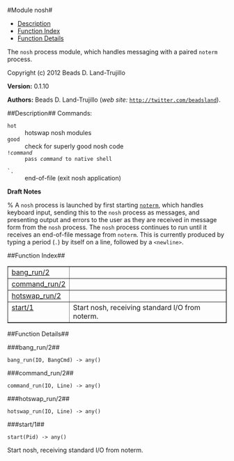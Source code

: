 

#Module nosh#
* [Description](#description)
* [Function Index](#index)
* [Function Details](#functions)


The `nosh` process module, which handles messaging with a paired
`noterm` process.



Copyright (c) 2012 Beads D. Land-Trujillo

__Version:__ 0.1.10

__Authors:__ Beads D. Land-Trujillo (_web site:_ [`http://twitter.com/beadsland`](http://twitter.com/beadsland)).<a name="description"></a>

##Description##
 Commands:



<dt><code>hot</code></dt>



<dd>hotswap nosh modules</dd>




<dt><code>good</code></dt>



<dd>check for superly good nosh code</dd>




<dt><code>!<i>command</i></dt><dd>pass <i>command</i> to native shell</dd>
<dt>`.</code></dt>



<dd>end-of-file (exit nosh application)</dd>


 

__Draft Notes__ 

% A `nosh` process is launched by first starting [`noterm`](noterm.md), which
handles keyboard input, sending this to the `nosh` process as messages,
and presenting output and errors to the user as they are received in
message form from the `nosh` process. The `nosh` process continues to run until it receives an end-of-file
message from `noterm`.  This is currently produced by typing a period
(`.`) by itself on a line, followed by a `<newline>`.<a name="index"></a>

##Function Index##


<table width="100%" border="1" cellspacing="0" cellpadding="2" summary="function index"><tr><td valign="top"><a href="#bang_run-2">bang_run/2</a></td><td></td></tr><tr><td valign="top"><a href="#command_run-2">command_run/2</a></td><td></td></tr><tr><td valign="top"><a href="#hotswap_run-2">hotswap_run/2</a></td><td></td></tr><tr><td valign="top"><a href="#start-1">start/1</a></td><td>Start nosh, receiving standard I/O from noterm.</td></tr></table>


<a name="functions"></a>

##Function Details##

<a name="bang_run-2"></a>

###bang_run/2##




`bang_run(IO, BangCmd) -> any()`

<a name="command_run-2"></a>

###command_run/2##




`command_run(IO, Line) -> any()`

<a name="hotswap_run-2"></a>

###hotswap_run/2##




`hotswap_run(IO, Line) -> any()`

<a name="start-1"></a>

###start/1##




`start(Pid) -> any()`



Start nosh, receiving standard I/O from noterm.